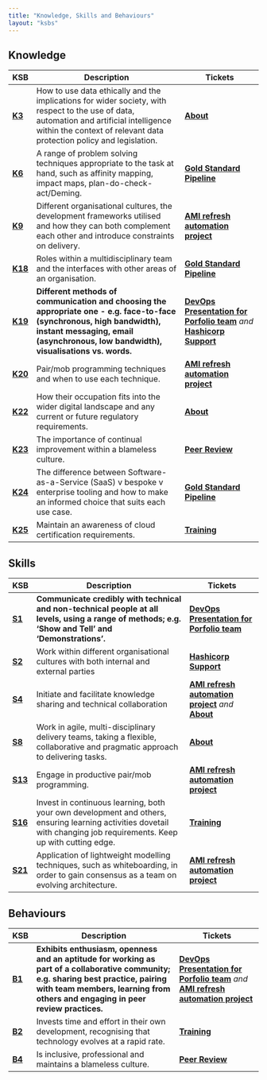 ```yaml
---
title: "Knowledge, Skills and Behaviours"
layout: "ksbs"
---
```

## Knowledge

| KSB | Description| Tickets |
| - | - | - |
| **[K3](../tags/k3)**| How to use data ethically and the implications for wider society, with respect to the use of data, automation and artificial intelligence within the context of relevant data protection policy and legislation. | **[About](../about/)** |
| **[K6](../tags/k6)** | A range of problem solving techniques appropriate to the task at hand, such as affinity mapping, impact maps, plan-do-check-act/Deming. | **[Gold Standard Pipeline](../posts/gold-standard-pipeline/)**  |
| **[K9](../tags/k9)** |  Different organisational cultures, the development frameworks utilised and how they can both complement each other and introduce constraints on delivery. |  **[AMI refresh automation project](../posts/ami-refresh/)** |
| **[K18](../tags/k18)** | Roles within a multidisciplinary team and the interfaces with other areas of an organisation. |  **[Gold Standard Pipeline](../posts/gold-standard-pipeline/)** |
| **[K19](../tags/k19)** | **Different methods of communication and choosing the appropriate one - e.g. face-to-face (synchronous, high bandwidth), instant messaging, email (asynchronous, low bandwidth), visualisations vs. words.** | **[DevOps Presentation for Porfolio team](../posts/presentation/)** *and* **[Hashicorp Support](../posts/hashicorp-support/)** |
| **[K20](../tags/k20)** | Pair/mob programming techniques and when to use each technique. | **[AMI refresh automation project](../posts/ami-refresh/)** |
| **[K22](../tags/k22)** | How their occupation fits into the wider digital landscape and any current or future regulatory requirements. | **[About](../about/)**|
| **[K23](../tags/k23)** | The importance of continual improvement within a blameless culture. |  **[Peer Review](../posts/peer-review/)** |
| **[K24](../tags/k24)** | The difference between Software-as-a-Service (SaaS) v bespoke v enterprise tooling and how to make an informed choice that suits each use case. | **[Gold Standard Pipeline](../posts/gold-standard-pipeline/)** |
| **[K25](../tags/k25)** | Maintain an awareness of cloud certification requirements. | **[Training](../posts/training/)** |

## Skills

| KSB | Description| Tickets |
| - | - | - |
| **[S1](../tags/s1)** | **Communicate credibly with technical and non-technical people at all levels, using a range of methods; e.g. ‘Show and Tell’ and ‘Demonstrations’.** | **[DevOps Presentation for Porfolio team](../posts/presentation/)** |
| **[S2](../tags/s2)** | Work within different organisational cultures with both internal and external parties | **[Hashicorp Support](../posts/hashicorp-support/)** |
| **[S4](../tags/s4)** | Initiate and facilitate knowledge sharing and technical collaboration |  **[AMI refresh automation project](../posts/ami-refresh/)** *and* **[About](../about/)** |
| **[S8](../tags/s8)** | Work in agile, multi-disciplinary delivery teams, taking a flexible, collaborative and pragmatic approach to delivering tasks. | **[About](../about/)** |
| **[S13](../tags/s13)** | Engage in productive pair/mob programming. | **[AMI refresh automation project](../posts/ami-refresh/)**|
| **[S16](../tags/s16)** | Invest in continuous learning, both your own development and others, ensuring learning activities dovetail with changing job requirements. Keep up with cutting edge. | **[Training](../posts/training/)**  |
| **[S21](../tags/s21)** | Application of lightweight modelling techniques, such as whiteboarding, in order to gain consensus as a team on evolving architecture. | **[AMI refresh automation project](../posts/ami-refresh/)** |

## Behaviours

| KSB | Description| Tickets |
| - | - | - |
| **[B1](../tags/b1)** | **Exhibits enthusiasm, openness and an aptitude for working as part of a collaborative community; e.g. sharing best practice, pairing with team members, learning from others and engaging in peer review practices.** | **[DevOps Presentation for Porfolio team](../posts/presentation/)** *and*  **[AMI refresh automation project](../posts/ami-refresh/)** |
| **[B2](../tags/b2)** | Invests time and effort in their own development, recognising that technology evolves at a rapid rate. | **[Training](../posts/training/)** |
| **[B4](../tags/b4)** | Is inclusive, professional and maintains a blameless culture. | **[Peer Review](../posts/peer-review/)** |
